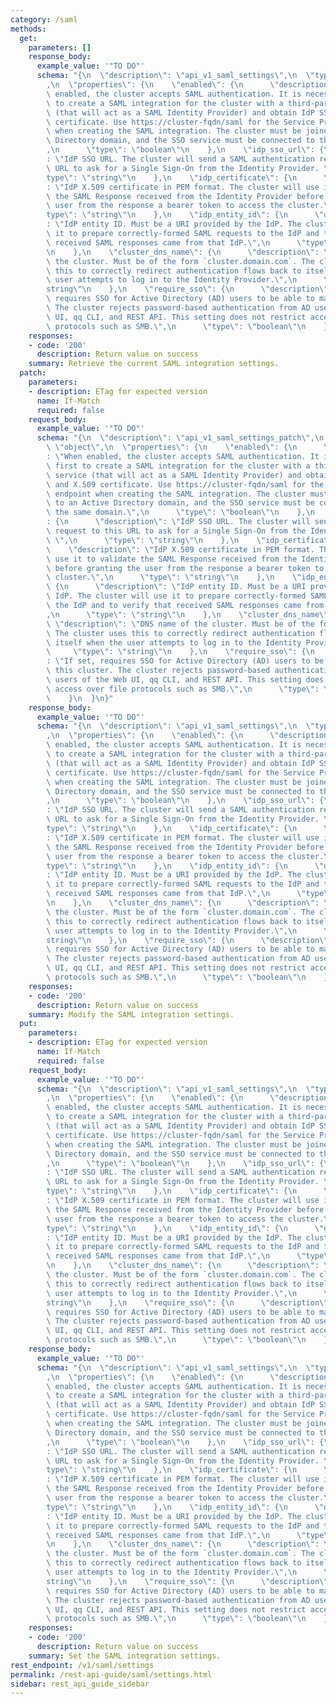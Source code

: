 ```yaml
---
category: /saml
methods:
  get:
    parameters: []
    response_body:
      example_value: '"TO DO"'
      schema: "{\n  \"description\": \"api_v1_saml_settings\",\n  \"type\": \"object\"\
        ,\n  \"properties\": {\n    \"enabled\": {\n      \"description\": \"When\
        \ enabled, the cluster accepts SAML authentication. It is necessary first\
        \ to create a SAML integration for the cluster with a third-party SSO service\
        \ (that will act as a SAML Identity Provider) and obtain IdP SSO URL and X.509\
        \ certificate. Use https://cluster-fqdn/saml for the Service Provider endpoint\
        \ when creating the SAML integration. The cluster must be joined to an Active\
        \ Directory domain, and the SSO service must be connected to the same domain.\"\
        ,\n      \"type\": \"boolean\"\n    },\n    \"idp_sso_url\": {\n      \"description\"\
        : \"IdP SSO URL. The cluster will send a SAML authentication request to this\
        \ URL to ask for a Single Sign-On from the Identity Provider. \",\n      \"\
        type\": \"string\"\n    },\n    \"idp_certificate\": {\n      \"description\"\
        : \"IdP X.509 certificate in PEM format. The cluster will use it to validate\
        \ the SAML Response received from the Identity Provider before granting the\
        \ user from the response a bearer token to access the cluster.\",\n      \"\
        type\": \"string\"\n    },\n    \"idp_entity_id\": {\n      \"description\"\
        : \"IdP entity ID. Must be a URI provided by the IdP. The cluster will use\
        \ it to prepare correctly-formed SAML requests to the IdP and to verify that\
        \ received SAML responses came from that IdP.\",\n      \"type\": \"string\"\
        \n    },\n    \"cluster_dns_name\": {\n      \"description\": \"DNS name of\
        \ the cluster. Must be of the form `cluster.domain.com`. The cluster uses\
        \ this to correctly redirect authentication flows back to itself when the\
        \ user attempts to log in to the Identity Provider.\",\n      \"type\": \"\
        string\"\n    },\n    \"require_sso\": {\n      \"description\": \"If set,\
        \ requires SSO for Active Directory (AD) users to be able to manage this cluster.\
        \ The cluster rejects password-based authentication from AD users of the Web\
        \ UI, qq CLI, and REST API. This setting does not restrict access over file\
        \ protocols such as SMB.\",\n      \"type\": \"boolean\"\n    }\n  }\n}"
    responses:
    - code: '200'
      description: Return value on success
    summary: Retrieve the current SAML integration settings.
  patch:
    parameters:
    - description: ETag for expected version
      name: If-Match
      required: false
    request_body:
      example_value: '"TO DO"'
      schema: "{\n  \"description\": \"api_v1_saml_settings_patch\",\n  \"type\":\
        \ \"object\",\n  \"properties\": {\n    \"enabled\": {\n      \"description\"\
        : \"When enabled, the cluster accepts SAML authentication. It is necessary\
        \ first to create a SAML integration for the cluster with a third-party SSO\
        \ service (that will act as a SAML Identity Provider) and obtain IdP SSO URL\
        \ and X.509 certificate. Use https://cluster-fqdn/saml for the Service Provider\
        \ endpoint when creating the SAML integration. The cluster must be joined\
        \ to an Active Directory domain, and the SSO service must be connected to\
        \ the same domain.\",\n      \"type\": \"boolean\"\n    },\n    \"idp_sso_url\"\
        : {\n      \"description\": \"IdP SSO URL. The cluster will send a SAML authentication\
        \ request to this URL to ask for a Single Sign-On from the Identity Provider.\
        \ \",\n      \"type\": \"string\"\n    },\n    \"idp_certificate\": {\n  \
        \    \"description\": \"IdP X.509 certificate in PEM format. The cluster will\
        \ use it to validate the SAML Response received from the Identity Provider\
        \ before granting the user from the response a bearer token to access the\
        \ cluster.\",\n      \"type\": \"string\"\n    },\n    \"idp_entity_id\":\
        \ {\n      \"description\": \"IdP entity ID. Must be a URI provided by the\
        \ IdP. The cluster will use it to prepare correctly-formed SAML requests to\
        \ the IdP and to verify that received SAML responses came from that IdP.\"\
        ,\n      \"type\": \"string\"\n    },\n    \"cluster_dns_name\": {\n     \
        \ \"description\": \"DNS name of the cluster. Must be of the form `cluster.domain.com`.\
        \ The cluster uses this to correctly redirect authentication flows back to\
        \ itself when the user attempts to log in to the Identity Provider.\",\n \
        \     \"type\": \"string\"\n    },\n    \"require_sso\": {\n      \"description\"\
        : \"If set, requires SSO for Active Directory (AD) users to be able to manage\
        \ this cluster. The cluster rejects password-based authentication from AD\
        \ users of the Web UI, qq CLI, and REST API. This setting does not restrict\
        \ access over file protocols such as SMB.\",\n      \"type\": \"boolean\"\n\
        \    }\n  }\n}"
    response_body:
      example_value: '"TO DO"'
      schema: "{\n  \"description\": \"api_v1_saml_settings\",\n  \"type\": \"object\"\
        ,\n  \"properties\": {\n    \"enabled\": {\n      \"description\": \"When\
        \ enabled, the cluster accepts SAML authentication. It is necessary first\
        \ to create a SAML integration for the cluster with a third-party SSO service\
        \ (that will act as a SAML Identity Provider) and obtain IdP SSO URL and X.509\
        \ certificate. Use https://cluster-fqdn/saml for the Service Provider endpoint\
        \ when creating the SAML integration. The cluster must be joined to an Active\
        \ Directory domain, and the SSO service must be connected to the same domain.\"\
        ,\n      \"type\": \"boolean\"\n    },\n    \"idp_sso_url\": {\n      \"description\"\
        : \"IdP SSO URL. The cluster will send a SAML authentication request to this\
        \ URL to ask for a Single Sign-On from the Identity Provider. \",\n      \"\
        type\": \"string\"\n    },\n    \"idp_certificate\": {\n      \"description\"\
        : \"IdP X.509 certificate in PEM format. The cluster will use it to validate\
        \ the SAML Response received from the Identity Provider before granting the\
        \ user from the response a bearer token to access the cluster.\",\n      \"\
        type\": \"string\"\n    },\n    \"idp_entity_id\": {\n      \"description\"\
        : \"IdP entity ID. Must be a URI provided by the IdP. The cluster will use\
        \ it to prepare correctly-formed SAML requests to the IdP and to verify that\
        \ received SAML responses came from that IdP.\",\n      \"type\": \"string\"\
        \n    },\n    \"cluster_dns_name\": {\n      \"description\": \"DNS name of\
        \ the cluster. Must be of the form `cluster.domain.com`. The cluster uses\
        \ this to correctly redirect authentication flows back to itself when the\
        \ user attempts to log in to the Identity Provider.\",\n      \"type\": \"\
        string\"\n    },\n    \"require_sso\": {\n      \"description\": \"If set,\
        \ requires SSO for Active Directory (AD) users to be able to manage this cluster.\
        \ The cluster rejects password-based authentication from AD users of the Web\
        \ UI, qq CLI, and REST API. This setting does not restrict access over file\
        \ protocols such as SMB.\",\n      \"type\": \"boolean\"\n    }\n  }\n}"
    responses:
    - code: '200'
      description: Return value on success
    summary: Modify the SAML integration settings.
  put:
    parameters:
    - description: ETag for expected version
      name: If-Match
      required: false
    request_body:
      example_value: '"TO DO"'
      schema: "{\n  \"description\": \"api_v1_saml_settings\",\n  \"type\": \"object\"\
        ,\n  \"properties\": {\n    \"enabled\": {\n      \"description\": \"When\
        \ enabled, the cluster accepts SAML authentication. It is necessary first\
        \ to create a SAML integration for the cluster with a third-party SSO service\
        \ (that will act as a SAML Identity Provider) and obtain IdP SSO URL and X.509\
        \ certificate. Use https://cluster-fqdn/saml for the Service Provider endpoint\
        \ when creating the SAML integration. The cluster must be joined to an Active\
        \ Directory domain, and the SSO service must be connected to the same domain.\"\
        ,\n      \"type\": \"boolean\"\n    },\n    \"idp_sso_url\": {\n      \"description\"\
        : \"IdP SSO URL. The cluster will send a SAML authentication request to this\
        \ URL to ask for a Single Sign-On from the Identity Provider. \",\n      \"\
        type\": \"string\"\n    },\n    \"idp_certificate\": {\n      \"description\"\
        : \"IdP X.509 certificate in PEM format. The cluster will use it to validate\
        \ the SAML Response received from the Identity Provider before granting the\
        \ user from the response a bearer token to access the cluster.\",\n      \"\
        type\": \"string\"\n    },\n    \"idp_entity_id\": {\n      \"description\"\
        : \"IdP entity ID. Must be a URI provided by the IdP. The cluster will use\
        \ it to prepare correctly-formed SAML requests to the IdP and to verify that\
        \ received SAML responses came from that IdP.\",\n      \"type\": \"string\"\
        \n    },\n    \"cluster_dns_name\": {\n      \"description\": \"DNS name of\
        \ the cluster. Must be of the form `cluster.domain.com`. The cluster uses\
        \ this to correctly redirect authentication flows back to itself when the\
        \ user attempts to log in to the Identity Provider.\",\n      \"type\": \"\
        string\"\n    },\n    \"require_sso\": {\n      \"description\": \"If set,\
        \ requires SSO for Active Directory (AD) users to be able to manage this cluster.\
        \ The cluster rejects password-based authentication from AD users of the Web\
        \ UI, qq CLI, and REST API. This setting does not restrict access over file\
        \ protocols such as SMB.\",\n      \"type\": \"boolean\"\n    }\n  }\n}"
    response_body:
      example_value: '"TO DO"'
      schema: "{\n  \"description\": \"api_v1_saml_settings\",\n  \"type\": \"object\"\
        ,\n  \"properties\": {\n    \"enabled\": {\n      \"description\": \"When\
        \ enabled, the cluster accepts SAML authentication. It is necessary first\
        \ to create a SAML integration for the cluster with a third-party SSO service\
        \ (that will act as a SAML Identity Provider) and obtain IdP SSO URL and X.509\
        \ certificate. Use https://cluster-fqdn/saml for the Service Provider endpoint\
        \ when creating the SAML integration. The cluster must be joined to an Active\
        \ Directory domain, and the SSO service must be connected to the same domain.\"\
        ,\n      \"type\": \"boolean\"\n    },\n    \"idp_sso_url\": {\n      \"description\"\
        : \"IdP SSO URL. The cluster will send a SAML authentication request to this\
        \ URL to ask for a Single Sign-On from the Identity Provider. \",\n      \"\
        type\": \"string\"\n    },\n    \"idp_certificate\": {\n      \"description\"\
        : \"IdP X.509 certificate in PEM format. The cluster will use it to validate\
        \ the SAML Response received from the Identity Provider before granting the\
        \ user from the response a bearer token to access the cluster.\",\n      \"\
        type\": \"string\"\n    },\n    \"idp_entity_id\": {\n      \"description\"\
        : \"IdP entity ID. Must be a URI provided by the IdP. The cluster will use\
        \ it to prepare correctly-formed SAML requests to the IdP and to verify that\
        \ received SAML responses came from that IdP.\",\n      \"type\": \"string\"\
        \n    },\n    \"cluster_dns_name\": {\n      \"description\": \"DNS name of\
        \ the cluster. Must be of the form `cluster.domain.com`. The cluster uses\
        \ this to correctly redirect authentication flows back to itself when the\
        \ user attempts to log in to the Identity Provider.\",\n      \"type\": \"\
        string\"\n    },\n    \"require_sso\": {\n      \"description\": \"If set,\
        \ requires SSO for Active Directory (AD) users to be able to manage this cluster.\
        \ The cluster rejects password-based authentication from AD users of the Web\
        \ UI, qq CLI, and REST API. This setting does not restrict access over file\
        \ protocols such as SMB.\",\n      \"type\": \"boolean\"\n    }\n  }\n}"
    responses:
    - code: '200'
      description: Return value on success
    summary: Set the SAML integration settings.
rest_endpoint: /v1/saml/settings
permalink: /rest-api-guide/saml/settings.html
sidebar: rest_api_guide_sidebar
---
```

